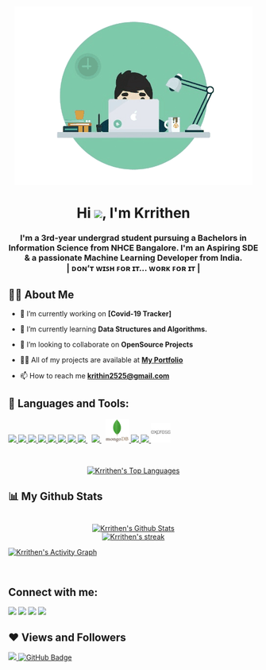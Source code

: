 <p align="center"><img align="center" alt="GIF" src="https://github.com/Krrithen/Krrithen/blob/main/desk1.gif" /></p>

<h1 align="center">Hi <img src="https://raw.githubusercontent.com/MartinHeinz/MartinHeinz/master/wave.gif" width="30px">, I'm Krrithen</h1>
<h3 align="center">I'm a 3rd-year undergrad student pursuing a Bachelors in Information Science from NHCE Bangalore. I'm an Aspiring SDE & a passionate Machine Learning Developer from India.</br>| ᴅᴏɴ’ᴛ ᴡɪꜱʜ ꜰᴏʀ ɪᴛ... ᴡᴏʀᴋ ꜰᴏʀ ɪᴛ |</h3>

## 🙋‍♂️ About Me

- 🔭 I’m currently working on **[Covid-19 Tracker]**

- 🌱 I’m currently learning **Data Structures and Algorithms.**

- 👯 I’m looking to collaborate on **OpenSource Projects**

- 👨‍💻 All of my projects are available at **[My Portfolio](https://krrithen.github.io/Portfolio/)**

- 📫 How to reach me **krithin2525@gmail.com**

## 🚀 Languages and Tools:

<p align="left"> 
    <a href="https://www.java.com" target="_blank"> <img src="https://img.icons8.com/color/48/000000/java-coffee-cup-logo.png"/> </a>
    <a href="https://reactjs.org/" target="_blank"> <img src="https://img.icons8.com/color/48/000000/react-native.png"/> </a>
    <a href="https://developer.mozilla.org/en-US/docs/Web/JavaScript" target="_blank"> <img src="https://img.icons8.com/color/48/000000/javascript.png"/> </a> 
    <a href="https://www.w3.org/html/" target="_blank"> <img src="https://img.icons8.com/color/48/000000/html-5.png"/> </a> 
    <a href="https://www.w3schools.com/css/" target="_blank"> <img src="https://img.icons8.com/color/48/000000/css3.png"/> </a> 
    <a href="https://getbootstrap.com" target="_blank"> <img src="https://img.icons8.com/color/48/000000/bootstrap.png"/> </a> 
    <a href="https://www.python.org" target="_blank"> <img src="https://img.icons8.com/color/48/000000/python.png"/> </a> 
    <a style="padding-right:8px;" href="https://nodejs.org" target="_blank"> <img src="https://img.icons8.com/color/48/000000/nodejs.png"/> </a> 
    <a style="padding-right:8px;" href="https://www.mysql.com/" target="_blank"> <img src="https://img.icons8.com/fluent/50/000000/mysql-logo.png"/> </a>
    <a href="https://www.mongodb.com/" target="_blank"> <img src="https://raw.githubusercontent.com/devicons/devicon/master/icons/mongodb/mongodb-original-wordmark.svg" alt="mongodb" width="48" height="48"/> </a> 
    <a href="https://firebase.google.com/" target="_blank"> <img src="https://img.icons8.com/color/48/000000/firebase.png"/> </a> 
    <a href="https://git-scm.com/" target="_blank"> <img src="https://img.icons8.com/color/48/000000/git.png"/> </a> 
    <a href="https://expressjs.com" target="_blank"> <img src="https://raw.githubusercontent.com/devicons/devicon/master/icons/express/express-original-wordmark.svg" alt="express" width="40" height="40"/> </a>
</p>

<!-- [![React Badge](https://img.shields.io/badge/-React-61DBFB?style=for-the-badge&labelColor=black&logo=react&logoColor=61DBFB)](#)  [![Javascript Badge](https://img.shields.io/badge/-Javascript-F0DB4F?style=for-the-badge&labelColor=black&logo=javascript&logoColor=F0DB4F)](#) [![Typescript Badge](https://img.shields.io/badge/-Typescript-007acc?style=for-the-badge&labelColor=black&logo=typescript&logoColor=007acc)](#) [![Nodejs Badge](https://img.shields.io/badge/-Nodejs-3C873A?style=for-the-badge&labelColor=black&logo=node.js&logoColor=3C873A)](#) [![GraphQL Badge](https://img.shields.io/badge/-GraphQl-e535ab?style=for-the-badge&labelColor=black&logo=node.js&logoColor=e535ab)](#) -->
<br/>

<p align="center">
   <a href="https://github.com/Krrithen/github-readme-stats"><img alt="Krrithen's Top Languages" src="https://github-readme-stats.vercel.app/api/top-langs/?username=Krrithen&langs_count=8&count_private=true&layout=compact&theme=react&hide_border=true&bg_color=0D1117" /></a>
  <br/>
</p>

## 📊 My Github Stats
<p align="center">
  <br/>
    <a href="https://github.com/Krrithen/github-readme-stats"><img alt="Krrithen's Github Stats" src="https://github-readme-stats.vercel.app/api?username=Krrithen&show_icons=true&count_private=true&theme=react&hide_border=true&bg_color=0D1117" /></a>
  <br/>
     <a href="https://github.com/Krrithen/github-readme-streak-stats">
        <img title="🔥 Get streak stats for your profile at git.io/streak-stats" alt="Krrithen's streak" src="https://github-readme-streak-stats.herokuapp.com/?user=Krrithen&theme=react&hide_border=true&stroke=0000&bg_color=0D1117"/>
    </a>
 <br/>

<a href="https://github.com/Krrithen/github-readme-activity-graph"><img alt="Krrithen's Activity Graph" src="https://activity-graph.herokuapp.com/graph?username=Krrithen&bg_color=0D1117&color=5BCDEC&line=5BCDEC&point=FFFFFF&hide_border=true" /></a>

<br/>
</p>

## Connect with me:
<p align="left">

<a href = "https://www.linkedin.com/in/krithin-r-5b29351b3/"><img src="https://img.icons8.com/fluent/48/000000/linkedin.png"/></a>
<a href = "https://twitter.com/"><img src="https://img.icons8.com/fluent/48/000000/twitter.png"/></a>
<a href = "https://www.instagram.com/krrithen_746/"><img src="https://img.icons8.com/fluent/48/000000/instagram-new.png"/></a>
<a href = "https://www.youtube.com/"><img src="https://img.icons8.com/color/48/000000/youtube-play.png"/></a>

</p>

## ❤ Views and Followers
<a href="https://github.com/Meghna-DAS/github-profile-views-counter">
    <img src="https://komarev.com/ghpvc/?username=Krrithen">
</a>
<a href="https://github.com/Krrithen?tab=followers"><img src="https://img.shields.io/github/followers/Krrithen?label=Followers&style=social" alt="GitHub Badge"></a>
